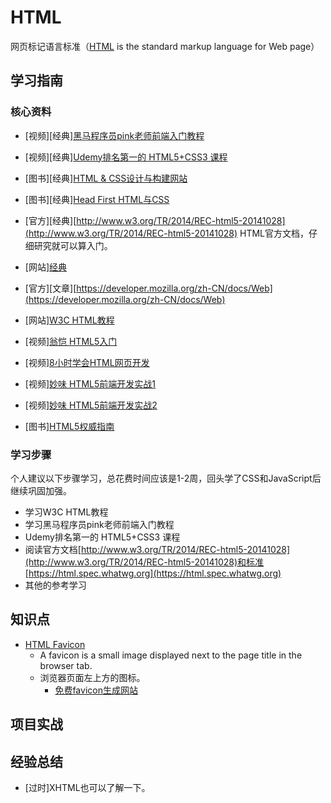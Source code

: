# HTML

网页标记语言标准（[HTML](https://www.w3.org/TR/html) is the standard markup language for Web page）

## 学习指南

### 核心资料

* [视频][经典][黑马程序员pink老师前端入门教程](https://www.bilibili.com/video/BV14J4114768)
* [视频][经典][Udemy排名第一的 HTML5+CSS3 课程](https://www.bilibili.com/video/BV1A34y1e7w)
* [图书][经典][HTML & CSS设计与构建网站](http://product.dangdang.com/25299529.html)
* [图书][经典][Head First HTML与CSS](http://product.dangdang.com/23348110.html)
* [官方][经典][http://www.w3.org/TR/2014/REC-html5-20141028](http://www.w3.org/TR/2014/REC-html5-20141028) HTML官方文档，仔细研究就可以算入门。
* [网站][经典](https://html.spec.whatwg.org)
* [官方][文章][https://developer.mozilla.org/zh-CN/docs/Web](https://developer.mozilla.org/zh-CN/docs/Web)
* [网站][W3C HTML教程](https://www.w3school.com.cn/html/index.asp)

* [视频][翁恺 HTML5入门](http://study.163.com/course/introduction/171001.htm)
* [视频][8小时学会HTML网页开发](http://study.163.com/course/courseMain.htm?courseId=432008)
* [视频][妙味 HTML5前端开发实战1](http://study.163.com/course/courseMain.htm?courseId=717031)
* [视频][妙味 HTML5前端开发实战2](http://study.163.com/course/introduction/717017.htm)
* [图书][HTML5权威指南](http://product.dangdang.com/23386583.html)

### 学习步骤

个人建议以下步骤学习，总花费时间应该是1-2周，回头学了CSS和JavaScript后继续巩固加强。

* 学习W3C HTML教程
* 学习黑马程序员pink老师前端入门教程
* Udemy排名第一的 HTML5+CSS3 课程
* 阅读官方文档[http://www.w3.org/TR/2014/REC-html5-20141028](http://www.w3.org/TR/2014/REC-html5-20141028)和标准[https://html.spec.whatwg.org](https://html.spec.whatwg.org)
* 其他的参考学习

## 知识点

* [HTML Favicon](https://www.w3schools.com/html/html_favicon.asp)
  * A favicon is a small image displayed next to the page title in the browser tab.
  * 浏览器页面左上方的图标。
    * [免费favicon生成网站](https://favicon.io/favicon-generator)

## 项目实战

## 经验总结

* [过时]XHTML也可以了解一下。
